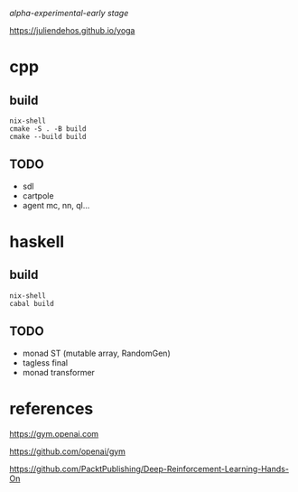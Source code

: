 
*alpha-experimental-early stage*

<https://juliendehos.github.io/yoga>


# cpp

## build

```
nix-shell
cmake -S . -B build
cmake --build build
```

## TODO

  - sdl
  - cartpole
  - agent mc, nn, ql...


# haskell

## build

```
nix-shell
cabal build
```

## TODO

  - monad ST (mutable array, RandomGen)
  - tagless final
  - monad transformer


# references

<https://gym.openai.com>

<https://github.com/openai/gym>

<https://github.com/PacktPublishing/Deep-Reinforcement-Learning-Hands-On>

